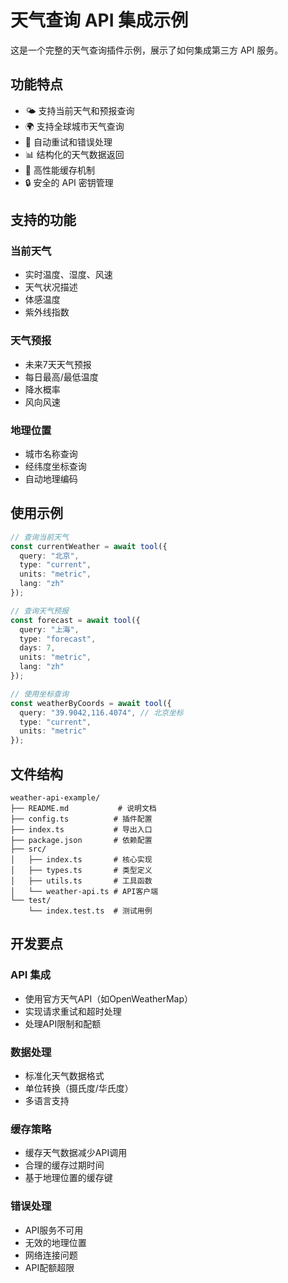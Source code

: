 # 天气查询 API 集成示例

这是一个完整的天气查询插件示例，展示了如何集成第三方 API 服务。

## 功能特点

- 🌤️ 支持当前天气和预报查询
- 🌍 支持全球城市天气查询
- 🔄 自动重试和错误处理
- 📊 结构化的天气数据返回
- 🚀 高性能缓存机制
- 🔒 安全的 API 密钥管理

## 支持的功能

### 当前天气
- 实时温度、湿度、风速
- 天气状况描述
- 体感温度
- 紫外线指数

### 天气预报
- 未来7天天气预报
- 每日最高/最低温度
- 降水概率
- 风向风速

### 地理位置
- 城市名称查询
- 经纬度坐标查询
- 自动地理编码

## 使用示例

```typescript
// 查询当前天气
const currentWeather = await tool({
  query: "北京",
  type: "current",
  units: "metric",
  lang: "zh"
});

// 查询天气预报
const forecast = await tool({
  query: "上海",
  type: "forecast",
  days: 7,
  units: "metric",
  lang: "zh"
});

// 使用坐标查询
const weatherByCoords = await tool({
  query: "39.9042,116.4074", // 北京坐标
  type: "current",
  units: "metric"
});
```

## 文件结构

```
weather-api-example/
├── README.md           # 说明文档
├── config.ts          # 插件配置
├── index.ts           # 导出入口
├── package.json       # 依赖配置
├── src/
│   ├── index.ts       # 核心实现
│   ├── types.ts       # 类型定义
│   ├── utils.ts       # 工具函数
│   └── weather-api.ts # API客户端
└── test/
    └── index.test.ts  # 测试用例
```

## 开发要点

### API 集成
- 使用官方天气API（如OpenWeatherMap）
- 实现请求重试和超时处理
- 处理API限制和配额

### 数据处理
- 标准化天气数据格式
- 单位转换（摄氏度/华氏度）
- 多语言支持

### 缓存策略
- 缓存天气数据减少API调用
- 合理的缓存过期时间
- 基于地理位置的缓存键

### 错误处理
- API服务不可用
- 无效的地理位置
- 网络连接问题
- API配额超限